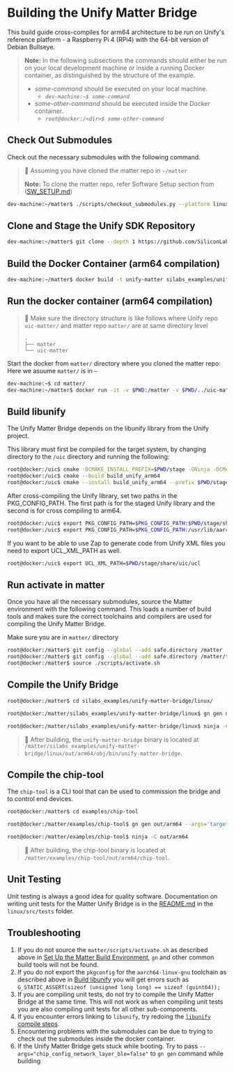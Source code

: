 # Building the Unify Matter Bridge

This build guide cross-compiles for arm64 architecture to be run on Unify's reference platform - a Raspberry Pi 4 (RPi4) with the 64-bit version of Debian Bullseye.

> **Note:**
> In the following subsections the commands should either be run on your local development machine or inside a running Docker container, as distinguished by the structure of the example.
>
> - _some-command_ should be executed on your local machine.
>   - _`dev-machine:~$ some-command`_
> - _some-other-command_ should be executed inside the Docker container.
>   - _`root@docker:/<dir>$ some-other-command`_

## Check Out Submodules

Check out the necessary submodules with the following command.
> 🔴 Assuming you have cloned the matter repo in `~/matter` 
>
> **Note:**
  To clone the matter repo, refer Software Setup section from ([SW_SETUP.md](../../docs/silabs/wifi/SW_SETUP.md))

```bash
dev-machine:~/matter$ ./scripts/checkout_submodules.py --platform linux
```

## Clone and Stage the Unify SDK Repository 

```bash
dev-machine:~/matter$ git clone --depth 1 https://github.com/SiliconLabs/UnifySDK.git --recursive ../uic-matter
```

## Build the Docker Container (arm64 compilation)

```bash
dev-machine:~/matter$ docker build -t unify-matter silabs_examples/unify-matter-common/docker/
```

## Run the docker container  (arm64 compilation)

> 🔴
> Make sure the directory structure is like follows where Unify repo `uic-matter/` and matter repo `matter/` are at same directory level
> 
> ```
> .
> ├── matter
> └── uic-matter
> ```

Start the docker from `matter/` directory where you cloned the matter repo: Here we asuume `matter/` is in `~`
```bash
dev-machine:~$ cd matter/
dev-machine:~/matter$ docker run -it -v $PWD:/matter -v $PWD/../uic-matter:/uic unify-matter
```

## Build libunify

The Unify Matter Bridge depends on the libunify library from the Unify project.

This library must first be compiled for the target system, by changing directory to the `/uic` directory and running the following:

```bash
root@docker:/uic$ cmake -DCMAKE_INSTALL_PREFIX=$PWD/stage -GNinja -DCMAKE_TOOLCHAIN_FILE=../cmake/arm64_debian.cmake  -B build_unify_arm64/ -S components -DBUILD_TESTING=OFF
root@docker:/uic$ cmake --build build_unify_arm64
root@docker:/uic$ cmake --install build_unify_arm64 --prefix $PWD/stage
```

After cross-compiling the Unify library, set two paths in the PKG_CONFIG_PATH.
The first path is for the staged Unify library and the second is for cross compiling to arm64.

```bash
root@docker:/uic$ export PKG_CONFIG_PATH=$PKG_CONFIG_PATH:$PWD/stage/share/pkgconfig
root@docker:/uic$ export PKG_CONFIG_PATH=$PKG_CONFIG_PATH:/usr/lib/aarch64-linux-gnu/pkgconfig
```

If you want to be able to use Zap to generate code from Unify XML files you need to export UCL_XML_PATH as well.

```bash
root@docker:/uic$ export UCL_XML_PATH=$PWD/stage/share/uic/ucl
```

## Run activate in matter 

Once you have all the necessary submodules, source the Matter environment with the following command. This loads a number of build tools and makes sure the correct toolchains and compilers are used for compiling the Unify Matter Bridge.

Make sure you are in `matter/` directory

```bash
root@docker:/matter$ git config --global --add safe.directory /matter
root@docker:/matter$ git config --global --add safe.directory /matter/third_party/pigweed/repo
root@docker:/matter$ source ./scripts/activate.sh
```

## Compile the Unify Bridge

```bash
root@docker:/matter$ cd silabs_examples/unify-matter-bridge/linux/

root@docker:/matter/silabs_examples/unify-matter-bridge/linux$ gn gen out/arm64 --args='target_cpu="arm64"'

root@docker:/matter/silabs_examples/unify-matter-bridge/linux$ ninja -C out/arm64
```

> 🔴 After building, the `unify-matter-bridge` binary is located at `/matter/silabs_examples/unify-matter-bridge/linux/out/arm64/obj/bin/unify-matter-bridge`.

## Compile the chip-tool

The `chip-tool` is a CLI tool that can be used to commission the bridge and to control end devices.

```bash
root@docker:/matter$ cd examples/chip-tool

root@docker:/matter/examples/chip-tool$ gn gen out/arm64 --args='target_cpu="arm64"'

root@docker:/matter/examples/chip-tool$ ninja -C out/arm64
```

> 🔴 After building, the chip-tool binary is located at `/matter/examples/chip-tool/out/arm64/chip-tool`.

## Unit Testing

Unit testing is always a good idea for quality software. Documentation on writing unit tests for the Matter Unify Bridge is in the
[README.md](linux/src/tests/README.md) in the `linux/src/tests` folder.

## Troubleshooting

1. If you do not source the `matter/scripts/activate.sh` as described above in [Set Up the Matter Build Environment](#set-up-the-matter-build-environment), `gn` and other common
   build tools will not be found.
2. If you do not export the `pkgconfig` for the `aarch64-linux-gnu` toolchain as described above in [Build libunify](#build-libunify)
   you will get errors such as `G_STATIC_ASSERT(sizeof (unsigned long long) == sizeof (guint64));`
3. If you are compiling unit tests, do not try to compile the Unify Matter Bridge at
   the same time. This will not work as when compiling unit tests you are also
   compiling unit tests for all other sub-components.
4. If you encounter errors linking to `libunify`, try redoing the [`libunify` compile steps](#build-libunify).
5. Encountering problems with the submodules can be due to trying to check out
   the submodules inside the docker container.
6. If the Unify Matter Bridge gets stuck while booting. Try to pass `--args="chip_config_network_layer_ble=false"` to `gn gen` command while building
